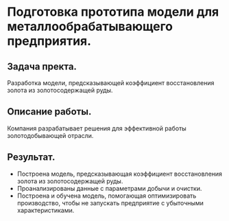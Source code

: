 # Подготовка прототипа модели для металлообрабатывающего предприятия.

## Задача пректа.
Разработка модели, предсказывающей коэффициент восстановления золота из золотосодержащей руды.

## Описание работы.
Компания разрабатывает решения для эффективной работы золотодобывающей отрасли.

## Результат.
- Построена модель, предсказывающая коэффициент восстановления золота из золотосодержащей руды. 
- Проанализированы данные с параметрами добычи и очистки.
- Построена и обучена модель, помогающая оптимизировать производство, чтобы не запускать предприятие с убыточными характеристиками.
